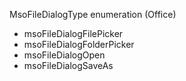 MsoFileDialogType enumeration (Office)

* msoFileDialogFilePicker
* msoFileDialogFolderPicker
* msoFileDialogOpen
* msoFileDialogSaveAs
